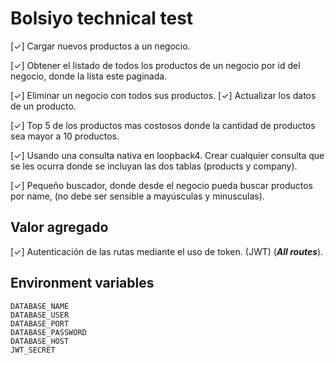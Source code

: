 # Bolsiyo technical test

[&check;] Cargar nuevos productos a un negocio.

[&check;] Obtener el listado de todos los productos de un negocio por id del negocio, donde la
lista este paginada.

[&check;] Eliminar un negocio con todos sus productos.
[&check;] Actualizar los datos de un producto.

[&check;] Top 5 de los productos mas costosos donde la cantidad de productos sea mayor a 10
productos.

[&check;] Usando una consulta nativa en loopback4. Crear cualquier consulta que se les ocurra
donde se incluyan las dos tablas (products y company).

[&check;] Pequeño buscador, donde desde el negocio pueda buscar productos por name, (no
debe ser sensible a mayúsculas y minusculas).

## Valor agregado
 [&check;] Autenticación de las rutas mediante el uso de token. (JWT)  (***All routes***).
 
## Environment variables

```
DATABASE_NAME
DATABASE_USER
DATABASE_PORT
DATABASE_PASSWORD
DATABASE_HOST
JWT_SECRET
```

